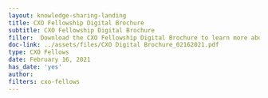 ```yaml
---
layout: knowledge-sharing-landing
title: CXO Fellowship Digital Brochure
subtitle: CXO Fellowship Digital Brochure
filler:  Download the CXO Fellowship Digital Brochure to learn more about the program. Plus, share the brochure with your supervisor, colleagues, or anyone who may be interested in the program! 
doc-link: ../assets/files/CXO Digital Brochure_02162021.pdf
type: CXO Fellows
date: February 16, 2021
has_date: 'yes'
author: 
filters: cxo-fellows
---
```

